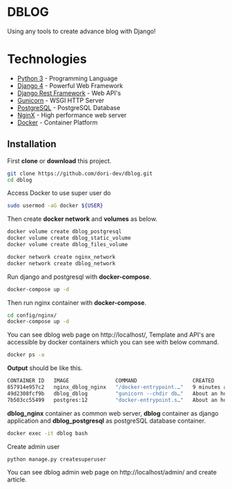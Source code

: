# DBLOG

Using any tools to create advance blog with Django!

# Technologies

- [Python 3](https://www.python.org/) - Programming Language
- [Django 4](https://www.djangoproject.com/) - Powerful Web Framework
- [Django Rest Framework](https://www.django-rest-framework.org/) - Web API's
- [Gunicorn](https://gunicorn.org/) - WSGI HTTP Server
- [PostgreSQL](https://www.postgresql.org/) - PostgreSQL Database
- [NginX](https://www.nginx.com/) - High performance web server
- [Docker](https://www.docker.com/) - Container Platform

## Installation

First **clone** or **download** this project.

```sh
git clone https://github.com/dori-dev/dblog.git
cd dblog
```

Access Docker to use super user do
```sh
sudo usermod -aG docker ${USER}
```

Then create **docker network** and **volumes** as below.

```sh
docker volume create dblog_postgresql
docker volume create dblog_static_volume
docker volume create dblog_files_volume
```

```sh
docker network create nginx_network
docker network create dblog_network
```

Run django and postgresql with **docker-compose**.

```sh
docker-compose up -d
```

Then run nginx container with **docker-compose**.

```sh
cd config/nginx/
docker-compose up -d
```

You can see dblog web page on http://localhost/, Template and API's are accessible by docker containers which you can see with below command.

```sh
docker ps -a
```

**Output** should be like this.

```sh
CONTAINER ID   IMAGE               COMMAND                  CREATED             STATUS             PORTS                                       NAMES
857914e957c2   nginx_dblog_nginx   "/docker-entrypoint.…"   9 minutes ago       Up 9 minutes       0.0.0.0:80->80/tcp, :::80->80/tcp           nginx_dblog_nginx_1
49d2308fcf9b   dblog_dblog         "gunicorn --chdir db…"   About an hour ago   Up About an hour   0.0.0.0:8000->8000/tcp, :::8000->8000/tcp   dblog_dblog_1
7b503cc55499   postgres:12         "docker-entrypoint.s…"   About an hour ago   Up About an hour   0.0.0.0:5432->5432/tcp, :::5432->5432/tcp   dblog_postgresql

```

**dblog_nginx** container as common web server, **dblog** container as django application and **dblog_postgresql** as postgreSQL database container.


```sh
docker exec -it dblog bash
```

Create admin user

```sh
python manage.py createsuperuser
```

You can see dblog admin web page on http://localhost/admin/ and create article.
